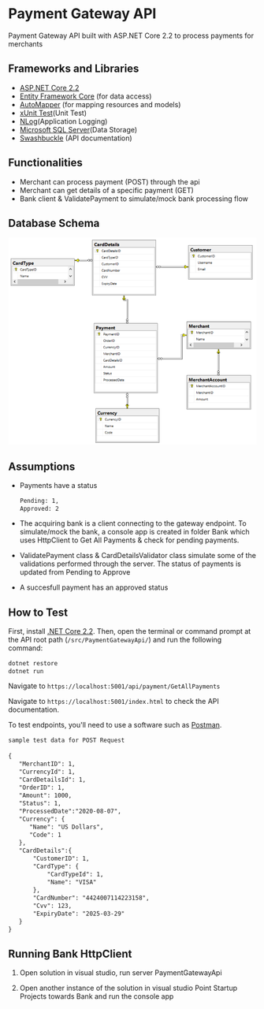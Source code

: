 # Payment Gateway API

Payment Gateway API built with ASP.NET Core 2.2 to process payments for merchants

## Frameworks and Libraries
- [ASP.NET Core 2.2](https://docs.microsoft.com/pt-br/aspnet/core/?view=aspnetcore-2.2)
- [Entity Framework Core](https://docs.microsoft.com/en-us/ef/core/) (for data access)
- [AutoMapper](https://automapper.org/) (for mapping resources and models)
- [xUnit Test](https://docs.microsoft.com/en-us/dotnet/core/testing/unit-testing-with-dotnet-test)(Unit Test)
- [NLog](https://nlog-project.org/)(Application Logging)
- [Microsoft SQL Server](https://docs.microsoft.com/en-us/sql/sql-server/what-s-new-in-sql-server-2017?view=sql-server-ver15)(Data Storage)
- [Swashbuckle](https://github.com/domaindrivendev/Swashbuckle) (API documentation)

## Functionalities
- Merchant can process payment (POST) through the api
- Merchant can get details of a specific payment (GET)
- Bank client & ValidatePayment to simulate/mock bank processing flow

## Database Schema
<img src="/Screenshots/DB.png" width="600">

## Assumptions
- Payments have a status
  ```
  Pending: 1,
  Approved: 2
  ```
  
- The acquiring bank is a client connecting to the gateway endpoint. To simulate/mock the bank, a console app is created in folder Bank which uses
  HttpClient to Get All Payments & check for pending payments. 
  
- ValidatePayment class & CardDetailsValidator class simulate some of the validations performed through the server. The status of payments is updated from Pending to Approve

- A succesfull payment has an approved status

## How to Test
First, install [.NET Core 2.2](https://dotnet.microsoft.com/download/dotnet-core/2.2). Then, open the terminal or command prompt at the API root path (```/src/PaymentGatewayApi/```) 
and run the following command:

```
dotnet restore
dotnet run
```

Navigate to ```https://localhost:5001/api/payment/GetAllPayments```

Navigate to ```https://localhost:5001/index.html``` to check the API documentation.

To test endpoints, you'll need to use a software such as [Postman](https://www.getpostman.com/).

```
sample test data for POST Request

{
   "MerchantID": 1,
   "CurrencyId": 1,
   "CardDetailsId": 1,
   "OrderID": 1,
   "Amount": 1000,
   "Status": 1,
   "ProcessedDate":"2020-08-07",
   "Currency": {
      "Name": "US Dollars",
      "Code": 1
   },
   "CardDetails":{
       "CustomerID": 1,
       "CardType": {
           "CardTypeId": 1,
           "Name": "VISA"
       },
       "CardNumber": "4424007114223158",
       "Cvv": 123,
       "ExpiryDate": "2025-03-29"
   }
}
```

## Running Bank HttpClient
1. Open solution in visual studio, run server PaymentGatewayApi

2. Open another instance of the solution in visual studio 
   Point Startup Projects towards Bank and run the console app

